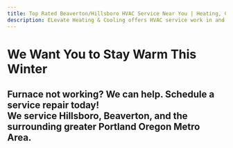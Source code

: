 ```yaml
---
title: Top Rated Beaverton/Hillsboro HVAC Service Near You | Heating, Cooling, & Furnace Repair
description: ELevate Heating & Cooling offers HVAC service work in and around the Hillsboro area. Call us today to schedule.
---
```


# We Want You to Stay Warm This Winter 

## Furnace not working? We can help. Schedule a service repair today! <br>We service Hillsboro, Beaverton, and the surrounding greater Portland Oregon Metro Area.